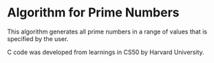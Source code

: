 # Algorithm for Prime Numbers

This algorithm generates all prime numbers in a range of values that is specified by the user.

C code was developed from learnings in CS50 by Harvard University.
